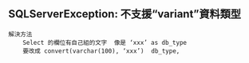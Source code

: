 SQLServerException: 不支援“variant”資料類型
---
	解決方法
		Select 的欄位有自己組的文字  像是 ‘xxx’ as db_type 
		要改成 convert(varchar(100), ‘xxx’)  db_type,
